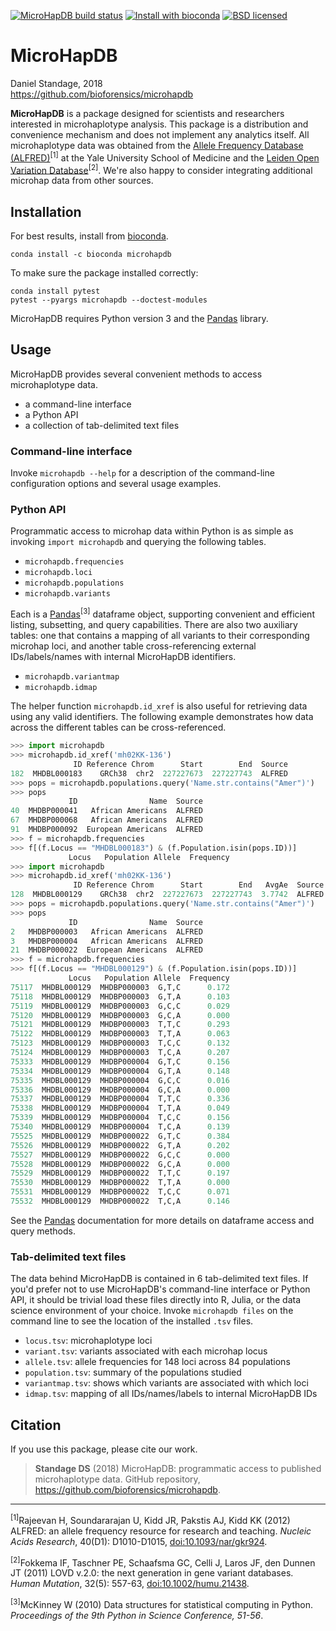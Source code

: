 [![MicroHapDB build status][travisbadge]](https://travis-ci.org/bioforensics/MicroHapDB)
[![Install with bioconda](https://img.shields.io/badge/install%20with-bioconda-brightgreen.svg?style=flat-square)](http://bioconda.github.io/recipes/microhapdb/README.html)
[![BSD licensed][licensebadge]](https://github.com/bioforensics/MicroHapDB/blob/master/LICENSE.txt)

# MicroHapDB

Daniel Standage, 2018  
https://github.com/bioforensics/microhapdb

**MicroHapDB** is a package designed for scientists and researchers interested in microhaplotype analysis.
This package is a distribution and convenience mechanism and does not implement any analytics itself.
All microhaplotype data was obtained from the [Allele Frequency Database (ALFRED)][alfred]<sup>[1]</sup> at the Yale University School of Medicine and the [Leiden Open Variation Database][lovd]<sup>[2]</sup>.
We're also happy to consider integrating additional microhap data from other sources.

## Installation

For best results, install from [bioconda](https://bioconda.github.io/).

```
conda install -c bioconda microhapdb
```

To make sure the package installed correctly:

```
conda install pytest
pytest --pyargs microhapdb --doctest-modules
```

MicroHapDB requires Python version 3 and the [Pandas][] library.

## Usage

MicroHapDB provides several convenient methods to access microhaplotype data.

- a command-line interface
- a Python API
- a collection of tab-delimited text files

### Command-line interface

Invoke `microhapdb --help` for a description of the command-line configuration options and several usage examples.

### Python API

Programmatic access to microhap data within Python is as simple as invoking `import microhapdb` and querying the following tables.

- `microhapdb.frequencies`
- `microhapdb.loci`
- `microhapdb.populations`
- `microhapdb.variants`

Each is a [Pandas][]<sup>[3]</sup> dataframe object, supporting convenient and efficient listing, subsetting, and query capabilities.
There are also two auxiliary tables: one that contains a mapping of all variants to their corresponding microhap loci, and another table cross-referencing external IDs/labels/names with internal MicroHapDB identifiers.

- `microhapdb.variantmap`
- `microhapdb.idmap`

The helper function `microhapdb.id_xref` is also useful for retrieving data using any valid identifiers.
The following example demonstrates how data across the different tables can be cross-referenced.

```python
>>> import microhapdb
>>> microhapdb.id_xref('mh02KK-136')
              ID Reference Chrom      Start        End  Source
182  MHDBL000183    GRCh38  chr2  227227673  227227743  ALFRED
>>> pops = microhapdb.populations.query('Name.str.contains("Amer")')
>>> pops
             ID                Name  Source
40  MHDBP000041   African Americans  ALFRED
67  MHDBP000068   African Americans  ALFRED
91  MHDBP000092  European Americans  ALFRED
>>> f = microhapdb.frequencies
>>> f[(f.Locus == "MHDBL000183") & (f.Population.isin(pops.ID))]
             Locus   Population Allele  Frequency
>>> import microhapdb                                                                                                  
>>> microhapdb.id_xref('mh02KK-136')                                                                                   
              ID Reference Chrom      Start        End   AvgAe  Source                                                 
128  MHDBL000129    GRCh38  chr2  227227673  227227743  3.7742  ALFRED                                                 
>>> pops = microhapdb.populations.query('Name.str.contains("Amer")')                                                   
>>> pops
             ID                Name  Source
2   MHDBP000003   African Americans  ALFRED
3   MHDBP000004   African Americans  ALFRED
21  MHDBP000022  European Americans  ALFRED
>>> f = microhapdb.frequencies                                                                                         
>>> f[(f.Locus == "MHDBL000129") & (f.Population.isin(pops.ID))]                                                       
             Locus   Population Allele  Frequency
75117  MHDBL000129  MHDBP000003  G,T,C      0.172
75118  MHDBL000129  MHDBP000003  G,T,A      0.103
75119  MHDBL000129  MHDBP000003  G,C,C      0.029
75120  MHDBL000129  MHDBP000003  G,C,A      0.000
75121  MHDBL000129  MHDBP000003  T,T,C      0.293
75122  MHDBL000129  MHDBP000003  T,T,A      0.063
75123  MHDBL000129  MHDBP000003  T,C,C      0.132
75124  MHDBL000129  MHDBP000003  T,C,A      0.207
75333  MHDBL000129  MHDBP000004  G,T,C      0.156
75334  MHDBL000129  MHDBP000004  G,T,A      0.148
75335  MHDBL000129  MHDBP000004  G,C,C      0.016
75336  MHDBL000129  MHDBP000004  G,C,A      0.000
75337  MHDBL000129  MHDBP000004  T,T,C      0.336
75338  MHDBL000129  MHDBP000004  T,T,A      0.049
75339  MHDBL000129  MHDBP000004  T,C,C      0.156
75340  MHDBL000129  MHDBP000004  T,C,A      0.139
75525  MHDBL000129  MHDBP000022  G,T,C      0.384
75526  MHDBL000129  MHDBP000022  G,T,A      0.202
75527  MHDBL000129  MHDBP000022  G,C,C      0.000
75528  MHDBL000129  MHDBP000022  G,C,A      0.000
75529  MHDBL000129  MHDBP000022  T,T,C      0.197
75530  MHDBL000129  MHDBP000022  T,T,A      0.000
75531  MHDBL000129  MHDBP000022  T,C,C      0.071
75532  MHDBL000129  MHDBP000022  T,C,A      0.146
```

See the [Pandas][] documentation for more details on dataframe access and query methods.

### Tab-delimited text files

The data behind MicroHapDB is contained in 6 tab-delimited text files.
If you'd prefer not to use MicroHapDB's command-line interface or Python API, it should be trivial load these files directly into R, Julia, or the data science environment of your choice.
Invoke `microhapdb files` on the command line to see the location of the installed `.tsv` files.

- `locus.tsv`: microhaplotype loci
- `variant.tsv`: variants associated with each microhap locus
- `allele.tsv`: allele frequencies for 148 loci across 84 populations
- `population.tsv`: summary of the populations studied
- `variantmap.tsv`: shows which variants are associated with which loci
- `idmap.tsv`: mapping of all IDs/names/labels to internal MicroHapDB IDs


## Citation

If you use this package, please cite our work.

> **Standage DS** (2018) MicroHapDB: programmatic access to published microhaplotype data. GitHub repository, https://github.com/bioforensics/microhapdb.

----------

<sup>[1]</sup>Rajeevan H, Soundararajan U, Kidd JR, Pakstis AJ, Kidd KK (2012) ALFRED: an allele frequency resource for research and teaching. *Nucleic Acids Research*, 40(D1): D1010-D1015, [doi:10.1093/nar/gkr924](https://doi.org/10.1093/nar/gkr924).

<sup>[2]</sup>Fokkema IF, Taschner PE, Schaafsma GC, Celli J, Laros JF, den Dunnen JT (2011) LOVD v.2.0: the next generation in gene variant databases. *Human Mutation*, 32(5): 557-63, [doi:10.1002/humu.21438](https://doi.org/10.1002/humu.21438).

<sup>[3]</sup>McKinney W (2010) Data structures for statistical computing in Python. *Proceedings of the 9th Python in Science Conference, 51-56*.

[alfred]: https://alfred.med.yale.edu/alfred/alfredDataDownload.asp
[lovd]: http://www.lovd.nl/3.0/home
[Pandas]: https://pandas.pydata.org
[travisbadge]: https://img.shields.io/travis/bioforensics/MicroHapDB.svg
[pypibadge]: https://img.shields.io/pypi/v/microhapdb.svg
[licensebadge]: https://img.shields.io/badge/license-BSD-blue.svg
